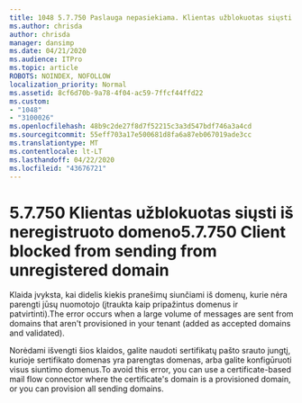 ```yaml
---
title: 1048 5.7.750 Paslauga nepasiekiama. Klientas užblokuotas siųsti iš neregistruotų domenų
ms.author: chrisda
author: chrisda
manager: dansimp
ms.date: 04/21/2020
ms.audience: ITPro
ms.topic: article
ROBOTS: NOINDEX, NOFOLLOW
localization_priority: Normal
ms.assetid: 8cf6d70b-9a78-4f04-ac59-7ffcf44ffd22
ms.custom:
- "1048"
- "3100026"
ms.openlocfilehash: 48b9c2de27f8d7f52215c3a3d547bdf746a3a4cd
ms.sourcegitcommit: 55eff703a17e500681d8fa6a87eb067019ade3cc
ms.translationtype: MT
ms.contentlocale: lt-LT
ms.lasthandoff: 04/22/2020
ms.locfileid: "43676721"
---
```

# <a name="57750-client-blocked-from-sending-from-unregistered-domain"></a><span data-ttu-id="88d59-103">5.7.750 Klientas užblokuotas siųsti iš neregistruoto domeno</span><span class="sxs-lookup"><span data-stu-id="88d59-103">5.7.750 Client blocked from sending from unregistered domain</span></span>

<span data-ttu-id="88d59-104">Klaida įvyksta, kai didelis kiekis pranešimų siunčiami iš domenų, kurie nėra parengti jūsų nuomotojo (įtraukta kaip pripažintus domenus ir patvirtinti).</span><span class="sxs-lookup"><span data-stu-id="88d59-104">The error occurs when a large volume of messages are sent from domains that aren't provisioned in your tenant (added as accepted domains and validated).</span></span>

<span data-ttu-id="88d59-105">Norėdami išvengti šios klaidos, galite naudoti sertifikatų pašto srauto jungtį, kurioje sertifikato domenas yra parengtas domenas, arba galite konfigūruoti visus siuntimo domenus.</span><span class="sxs-lookup"><span data-stu-id="88d59-105">To avoid this error, you can use a certificate-based mail flow connector where the certificate's domain is a provisioned domain, or you can provision all sending domains.</span></span>
